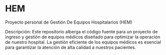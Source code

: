 # HEM
Proyecto personal de Gestión De Equipos Hospitalarios (HEM)

Descripción:
Este repositorio alberga el código fuente para un proyecto de ingreso y gestión de equipos médicos diseñado para optimizar la operación de nuestro hospital. 
La gestión eficiente de los equipos médicos es esencial para garantizar la atención de alta calidad a nuestros pacientes.
